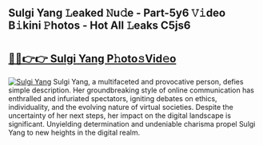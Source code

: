 ## Sulgi Yang 𝙻eaked 𝙽u𝚍e - Part-5y6 𝚅𝚒deo B𝚒kini 𝙿hotos - Hot All 𝙻eaks C5js6

# <h2><a href="http://ld2hs2.urlbe.top/?page=Sulgi+Yang">🔗🔗👉👉 Sulgi Yang P𝚑oto𝚜Vid𝚎o</a></h2>

[![Sulgi Yang](https://i.imgur.com/eBuTRDB.gif)](http://ld2hs2.urlbe.top/?page=Sulgi+Yang)
Sulgi Yang, a multifaceted and provocative person, defies simple description. Her groundbreaking style of online communication has enthralled and infuriated spectators, igniting debates on ethics, individuality, and the evolving nature of virtual societies. Despite the uncertainty of her next steps, her impact on the digital landscape is significant. Unyielding determination and undeniable charisma propel Sulgi Yang to new heights in the digital realm.
